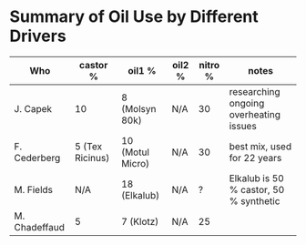 # Summary of Oil Use by Different Drivers
| Who | castor % | oil1 % | oil2 % | nitro % | notes |
| --- | --- | --- | --- | --- | --- |
| J. Capek | 10 | 8 (Molsyn 80k) | N/A | 30 | researching ongoing overheating issues |
| F. Cederberg | 5 (Tex Ricinus) | 10 (Motul Micro) | N/A | 30  | best mix, used for 22 years |
| M. Fields | N/A | 18 (Elkalub) | N/A | ? | Elkalub is 50 % castor, 50 % synthetic |
| M. Chadeffaud | 5 | 7 (Klotz) | N/A | 25 ||
